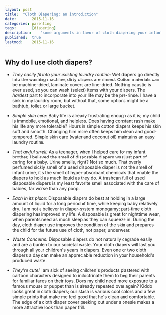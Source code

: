 ```yaml
---
layout: post
title:	"Cloth Diapering: an introduction"
date:		2015-11-16
categories:	parenting
tags:		[diapering]
description:	"some arguments in favor of cloth diapering your infant"
published:	true
lastmod:	2015-11-16
---
```

## Why do I use cloth diapers? ##

* *They easily fit into your existing laundry routine:*  Wet diapers go directly into the washing machine, dirty diapers are rinsed.  Cotton materials can be machine-dried, laminate covers are line-dried.  Nothing caustic is ever used, so you can wash (select) items with your diapers.  The _hardest_ part to incorporate into your life may be the pre-rinse.  I have a sink in my laundry room, but without that, some options might be a bathtub, toilet, or large bucket. 

* *Simple skin care:*  Baby life is already frustrating enough as it is; my child is immobile, emotional, and helpless.  Does having constant rash make his life any more tolerable?  Hours in simple cotton diapers keeps his skin soft and smooth.  Changing him more often keeps him clean and good-tempered.  Simple skin care (water and coconut oil) maintains an easy laundry routine.

* *That awful smell:*  As a teenager, when I helped care for my infant brother, I believed the smell of disposable diapers was just part of caring for a baby.  Urine smells, right?  Not so much.  That overly perfumed sickly smell of a used disposable diaper is not the smell of infant urine, it's the smell of hyper-absorbant chemicals that enable the diapers to hold as much liquid as they do.  A trashcan full of used disposable diapers is my least favorite smell associated with the care of babies, far worse than any poop.

* *Each in its place:*  Disposable diapers do best at holding in a large amount of liquid for a long period of time, while keeping baby relatively dry.  I am not a believer in diaper-system monogamy; part-time cloth diapering has improved my life.  A disposable is great for nighttime wear, when parents need as much sleep as they can squeeze in.  During the day, cloth diaper use improves the condition of the skin and prepares the child for the future use of cloth, not paper, underwear.

* *Waste Concerns:*  Disposable diapers do not naturally degrade easily and are a burden to our societal waste.  Your cloth diapers will last you through all your children's years in diapers.  Even one or two cloth diapers a day can make an appreciable reduction in your household's produced waste.

* *They're cute!* I am sick of seeing children's products plastered with cartoon characters designed to indoctrinate them to beg their parents for familiar faces on their toys.  Does my child need more exposure to a famous mouse or puppet than is already repeated over again?  Kiddo looks great in cloth diapers; our stash is various cool colors and a few simple prints that make me feel good that he's clean and comfortable.  The edge of a cloth diaper cover peeking out under a onesie makes a more attractive look than paper frill.